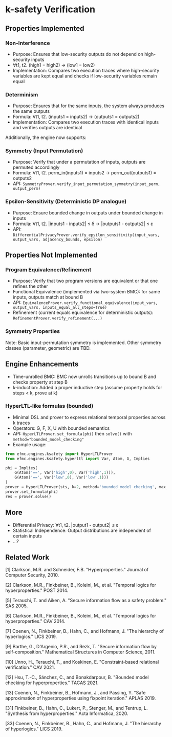 # k-safety Verification


## Properties Implemented 

### Non-Interference 

- Purpose: Ensures that low-security outputs do not depend on high-security inputs
- ∀t1, t2. (high1 = high2) → (low1 = low2)
- Implementation: Compares two execution traces where high-security variables are kept equal and checks if low-security variables remain equal



### Determinism

- Purpose: Ensures that for the same inputs, the system always produces the same outputs
- Formula: ∀t1, t2. (inputs1 = inputs2) → (outputs1 = outputs2)
- Implementation: Compares two execution traces with identical inputs and verifies outputs are identical

Additionally, the engine now supports:

### Symmetry (Input Permutation)

- Purpose: Verify that under a permutation of inputs, outputs are permuted accordingly
- Formula: ∀t1, t2. perm_in(inputs1) = inputs2 → perm_out(outputs1) = outputs2
- API: `SymmetryProver.verify_input_permutation_symmetry(input_perm, output_perm)`

### Epsilon-Sensitivity (Deterministic DP analogue)

- Purpose: Ensure bounded change in outputs under bounded change in inputs
- Formula: ∀t1, t2. |inputs1 - inputs2| ≤ δ → |outputs1 - outputs2| ≤ ε
- API: `DifferentialPrivacyProver.verify_epsilon_sensitivity(input_vars, output_vars, adjacency_bounds, epsilon)`


## Properties Not Implemented 


### Program Equivalence/Refinement

- Purpose: Verify that two program versions are equivalent or that one refines the other
- Functional Equivalence (implemented via two-system BMC): for same inputs, outputs match at bound B
- API: `EquivalenceProver.verify_functional_equivalence(input_vars, output_vars, inputs_equal_all_steps=True)`
- Refinement (current equals equivalence for deterministic outputs): `RefinementProver.verify_refinement(...)`

### Symmetry Properties

Note: Basic input-permutation symmetry is implemented. Other symmetry classes (parameter, geometric) are TBD.


## Engine Enhancements 

- Time-unrolled BMC: BMC now unrolls transitions up to bound B and checks property at step B
- k-induction: Added a proper inductive step (assume property holds for steps < k, prove at k)

### HyperLTL-like formulas (bounded)

- Minimal DSL and prover to express relational temporal properties across k traces
- Operators: G, F, X, U with bounded semantics
- API: `HyperLTLProver.set_formula(phi)` then `solve()` with `method="bounded_model_checking"`
- Example usage:

```python
from efmc.engines.ksafety import HyperLTLProver
from efmc.engines.ksafety.hyperltl import Var, Atom, G, Implies

phi = Implies(
    G(Atom('==', Var('high',0), Var('high',1))),
    G(Atom('==', Var('low',0), Var('low',1)))
)
prover = HyperLTLProver(sts, k=2, method='bounded_model_checking', max_bound=10)
prover.set_formula(phi)
res = prover.solve()
```

## More 

- Differential Privacy: ∀t1, t2. |output1 - output2| ≤ ε
- Statistical Independence: Output distributions are independent of certain inputs
- ...?


## Related Work 

[1] Clarkson, M.R. and Schneider, F.B. "Hyperproperties." Journal of Computer Security, 2010.

[2] Clarkson, M.R., Finkbeiner, B., Koleini, M., et al. "Temporal logics for hyperproperties." POST 2014.

[5] Terauchi, T. and Aiken, A. "Secure information flow as a safety problem." SAS 2005.

[6] Clarkson, M.R., Finkbeiner, B., Koleini, M., et al. "Temporal logics for hyperproperties." CAV 2014.

[7] Coenen, N., Finkbeiner, B., Hahn, C., and Hofmann, J. "The hierarchy of hyperlogics." LICS 2019.

[9] Barthe, G., D'Argenio, P.R., and Rezk, T. "Secure information flow by self-composition." Mathematical Structures in Computer Science, 2011.

[10] Unno, H., Terauchi, T., and Koskinen, E. "Constraint-based relational verification." CAV 2021.

[12] Hsu, T.-C., Sánchez, C., and Bonakdarpour, B. "Bounded model checking for hyperproperties." TACAS 2021.

[13] Coenen, N., Finkbeiner, B., Hofmann, J., and Passing, Y. "Safe approximation of hyperproperties using fixpoint iteration." APLAS 2019.

[31] Finkbeiner, B., Hahn, C., Lukert, P., Stenger, M., and Tentrup, L. "Synthesis from hyperproperties." Acta Informatica, 2020.

[33] Coenen, N., Finkbeiner, B., Hahn, C., and Hofmann, J. "The hierarchy of hyperlogics." LICS 2019.